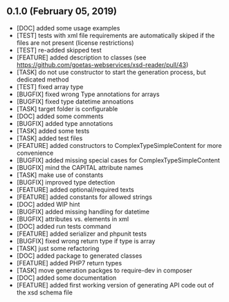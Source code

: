 ## 0.1.0 (February 05, 2019)
  - [DOC] added some usage examples 
  - [TEST] tests with xml file requirements are automatically skiped if the files are not present (license restrictions)
  - [TEST] re-added skipped test
  - [FEATURE] added description to classes (see https://github.com/goetas-webservices/xsd-reader/pull/43)
  - [TASK] do not use constructor to start the generation process, but dedicated method
  - [TEST] fixed array type
  - [BUGFIX] fixed wrong Type annotations for arrays 
  - [BUGFIX] fixed type datetime annoations
  - [TASK] target folder is configurable 
  - [DOC] added some comments
  - [BUGFIX] added type annotations 
  - [TASK] added some tests
  - [TASK] added test files
  - [FEATURE] added constructors to ComplexTypeSimpleContent for more convenience
  - [BUGFIX] added missing special cases for ComplexTypeSimpleContent
  - [BUGFIX] mind the CAPITAL attribute names
  - [TASK] make use of constants
  - [BUGFIX] improved type detection
  - [FEATURE] added optional/required texts 
  - [FEATURE] added constants for allowed strings
  - [DOC] added WIP hint
  - [BUGFIX] added missing handling for datetime 
  - [BUGFIX] attributes vs. elements in xml
  - [DOC] added run tests command
  - [FEATURE] added serializer and phpunit tests
  - [BUGFIX] fixed wrong return type if type is array
  - [TASK] just some refactoring
  - [DOC] added package to generated classes 
  - [FEATURE] added PHP7 return types 
  - [TASK] move generation packges to require-dev in composer
  - [DOC] added some documentation
  - [FEATURE] added first working version of generating API code out of the xsd schema file

